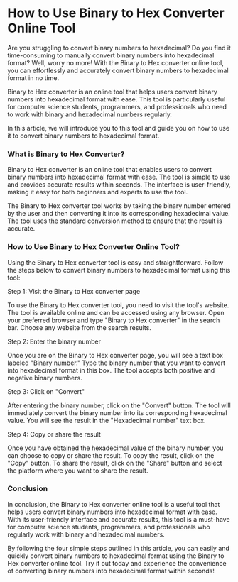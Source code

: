 How to Use Binary to Hex Converter Online Tool
==============================================

Are you struggling to convert binary numbers to hexadecimal? Do you find it time-consuming to manually convert binary numbers into hexadecimal format? Well, worry no more! With the Binary to Hex converter online tool, you can effortlessly and accurately convert binary numbers to hexadecimal format in no time.

Binary to Hex converter is an online tool that helps users convert binary numbers into hexadecimal format with ease. This tool is particularly useful for computer science students, programmers, and professionals who need to work with binary and hexadecimal numbers regularly.

In this article, we will introduce you to this tool and guide you on how to use it to convert binary numbers to hexadecimal format.

### What is Binary to Hex Converter?

Binary to Hex converter is an online tool that enables users to convert binary numbers into hexadecimal format with ease. The tool is simple to use and provides accurate results within seconds. The interface is user-friendly, making it easy for both beginners and experts to use the tool.

The Binary to Hex converter tool works by taking the binary number entered by the user and then converting it into its corresponding hexadecimal value. The tool uses the standard conversion method to ensure that the result is accurate.

### How to Use Binary to Hex Converter Online Tool?

Using the Binary to Hex converter tool is easy and straightforward. Follow the steps below to convert binary numbers to hexadecimal format using this tool:

Step 1: Visit the Binary to Hex converter page

To use the Binary to Hex converter tool, you need to visit the tool's website. The tool is available online and can be accessed using any browser. Open your preferred browser and type "Binary to Hex converter" in the search bar. Choose any website from the search results.

Step 2: Enter the binary number

Once you are on the Binary to Hex converter page, you will see a text box labeled "Binary number." Type the binary number that you want to convert into hexadecimal format in this box. The tool accepts both positive and negative binary numbers.

Step 3: Click on "Convert"

After entering the binary number, click on the "Convert" button. The tool will immediately convert the binary number into its corresponding hexadecimal value. You will see the result in the "Hexadecimal number" text box.

Step 4: Copy or share the result

Once you have obtained the hexadecimal value of the binary number, you can choose to copy or share the result. To copy the result, click on the "Copy" button. To share the result, click on the "Share" button and select the platform where you want to share the result.

### Conclusion

In conclusion, the Binary to Hex converter online tool is a useful tool that helps users convert binary numbers into hexadecimal format with ease. With its user-friendly interface and accurate results, this tool is a must-have for computer science students, programmers, and professionals who regularly work with binary and hexadecimal numbers.

By following the four simple steps outlined in this article, you can easily and quickly convert binary numbers to hexadecimal format using the Binary to Hex converter online tool. Try it out today and experience the convenience of converting binary numbers into hexadecimal format within seconds!